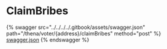 # ClaimBribes

{% swagger src="../../../../.gitbook/assets/swagger.json" path="/thena/voter/{address}/claimBribes" method="post" %}
[swagger.json](../../../../.gitbook/assets/swagger.json)
{% endswagger %}
